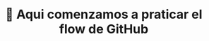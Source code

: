 <p align="center">
  <strong style="font-size: 28px;">👋 Aqui comenzamos a praticar el flow de GitHub </strong>
</p>
<br>

